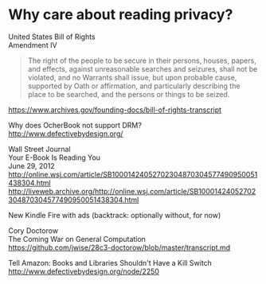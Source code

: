 # Why care about reading privacy?

United States Bill of Rights  
Amendment IV  
> The right of the people to be secure in their persons, houses, papers, and
> effects, against unreasonable searches and seizures, shall not be violated,
> and no Warrants shall issue, but upon probable cause, supported by Oath or
> affirmation, and particularly describing the place to be searched, and the
> persons or things to be seized.

https://www.archives.gov/founding-docs/bill-of-rights-transcript


Why does OcherBook not support DRM?  
http://www.defectivebydesign.org/


Wall Street Journal  
Your E-Book Is Reading You  
June 29, 2012  
http://online.wsj.com/article/SB10001424052702304870304577490950051438304.html  
http://liveweb.archive.org/http://online.wsj.com/article/SB10001424052702304870304577490950051438304.html


New Kindle Fire with ads (backtrack: optionally without, for now)


Cory Doctorow  
The Coming War on General Computation  
https://github.com/jwise/28c3-doctorow/blob/master/transcript.md


Tell Amazon: Books and Libraries Shouldn't Have a Kill Switch  
http://www.defectivebydesign.org/node/2250

